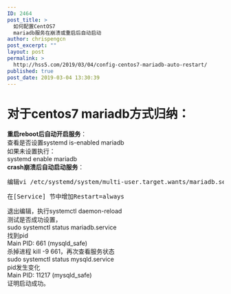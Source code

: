 ```yaml
---
ID: 2464
post_title: >
  如何配置CentOS7
  mariadb服务在崩溃或重启后自动启动
author: chrispengcn
post_excerpt: ""
layout: post
permalink: >
  http://hss5.com/2019/03/04/config-centos7-mariadb-auto-restart/
published: true
post_date: 2019-03-04 13:30:39
---
```

<div class="article-header-box">
<div class="article-header">
<div class="article-title-box">
<h1 class="title-article">对于centos7 mariadb方式归纳：</h1>
</div>
</div>
</div>
<article class="baidu_pl">
<div id="article_content" class="article_content clearfix csdn-tracking-statistics" data-pid="blog" data-mod="popu_307" data-dsm="post">
<div id="content_views" class="htmledit_views">
<div><strong>重启reboot后自动开启服务</strong>：</div>
<div>查看是否设置systemd is-enabled mariadb</div>
<div>如果未设置执行：</div>
<div>systemd enable mariadb</div>
<div><strong>crash崩溃后自动启动服务</strong>：</div>
<pre>编辑vi /etc/systemd/system/multi-user.target.wants/mariadb.service</pre>
<pre>在[Service] 节中增加Restart=always</pre>
<div>退出编辑，执行systemctl daemon-reload</div>
<div>测试是否成功设置，</div>
<div>sudo systemctl status mariadb.service</div>
<div>找到pid</div>
<div>Main PID: 661 (mysqld_safe)</div>
<div>杀掉进程 kill -9 661，再次查看服务状态</div>
<div>sudo systemctl status mysqld.service</div>
<div>pid发生变化</div>
<div>Main PID: 11217 (mysqld_safe)</div>
<div>证明启动成功。</div>
</div>
</div>
</article>
